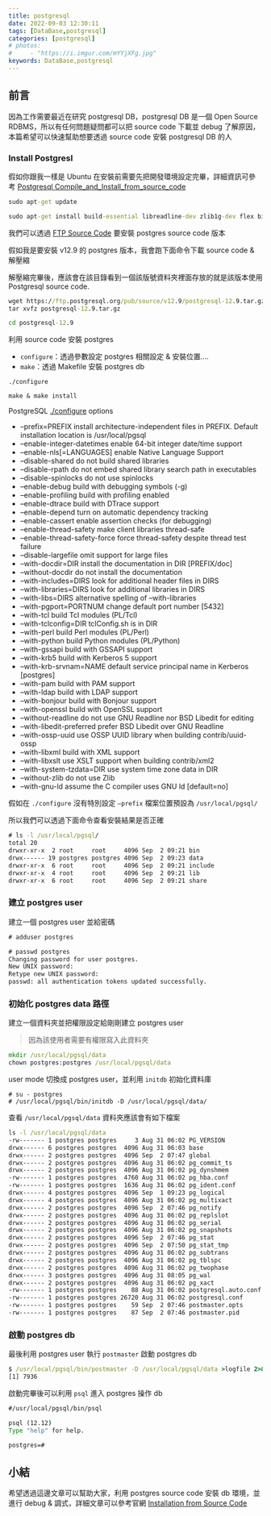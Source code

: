 ```yaml
---
title: postgresql 
date: 2022-09-03 12:30:11
tags: [DataBase,postgresql]
categories: [postgresql]
# photos: 
#     - "https://i.imgur.com/mYYjXFg.jpg"
keywords: DataBase,postgresql
---
```


## 前言

因為工作需要最近在研究 postgresql DB，postgresql DB 是一個 Open Source RDBMS，所以有任何問題疑問都可以把 source code 下載並 debug 了解原因，本篇希望可以快速幫助想要透過 source code 安裝 postgresql DB 的人

### Install Postgresl

假如你跟我一樣是 Ubuntu 在安裝前需要先把開發環境設定完畢，詳細資訊可參考 [Postgresql Compile_and_Install_from_source_code](https://wiki.postgresql.org/wiki/Compile_and_Install_from_source_code)

```cmd
sudo apt-get update

sudo apt-get install build-essential libreadline-dev zlib1g-dev flex bison libxml2-dev libxslt-dev libssl-dev libxml2-utils xsltproc ccache
```

我們可以透過 [FTP Source Code](https://www.postgresql.org/ftp/source/) 要安裝 postgres source code 版本

假如我是要安裝 v12.9 的 postgres 版本，我會跑下面命令下載 source code & 解壓縮

解壓縮完畢後，應該會在該目錄看到一個該版號資料夾裡面存放的就是該版本使用 Postgresql source code.

```cmd
wget https://ftp.postgresql.org/pub/source/v12.9/postgresql-12.9.tar.gz
tar xvfz postgresql-12.9.tar.gz

cd postgresql-12.9 
```

利用 source code 安裝 postgres

* `configure`：透過參數設定 postgres 相關設定 & 安裝位置....
* `make`：透過 Makefile 安裝 postgres db

```
./configure

make & make install 
```

PostgreSQL [./configure](https://www.postgresql.org/docs/6.5/config.htm) options

* –prefix=PREFIX install  architecture-independent files in PREFIX. Default installation location is /usr/local/pgsql
* –enable-integer-datetimes  enable 64-bit integer date/time support
* –enable-nls[=LANGUAGES]  enable Native Language Support
* –disable-shared         do not build shared libraries
* –disable-rpath           do not embed shared library search path in executables
* –disable-spinlocks    do not use spinlocks
* –enable-debug           build with debugging symbols (-g)
* –enable-profiling       build with profiling enabled
* –enable-dtrace           build with DTrace support
* –enable-depend         turn on automatic dependency tracking
* –enable-cassert         enable assertion checks (for debugging)
* –enable-thread-safety  make client libraries thread-safe
* –enable-thread-safety-force  force thread-safety despite thread test failure
* –disable-largefile       omit support for large files
* –with-docdir=DIR      install the documentation in DIR [PREFIX/doc]
* –without-docdir         do not install the documentation
* –with-includes=DIRS  look for additional header files in DIRS
* –with-libraries=DIRS  look for additional libraries in DIRS
* –with-libs=DIRS         alternative spelling of –with-libraries
* –with-pgport=PORTNUM   change default port number [5432]
* –with-tcl                     build Tcl modules (PL/Tcl)
* –with-tclconfig=DIR   tclConfig.sh is in DIR
* –with-perl                   build Perl modules (PL/Perl)
* –with-python              build Python modules (PL/Python)
* –with-gssapi               build with GSSAPI support
* –with-krb5                  build with Kerberos 5 support
* –with-krb-srvnam=NAME  default service principal name in Kerberos [postgres]
* –with-pam                  build with PAM support
* –with-ldap                  build with LDAP support
* –with-bonjour            build with Bonjour support
* –with-openssl            build with OpenSSL support
* –without-readline      do not use GNU Readline nor BSD Libedit for editing
* –with-libedit-preferred  prefer BSD Libedit over GNU Readline
* –with-ossp-uuid        use OSSP UUID library when building contrib/uuid-ossp
* –with-libxml               build with XML support
* –with-libxslt               use XSLT support when building contrib/xml2
* –with-system-tzdata=DIR  use system time zone data in DIR
* –without-zlib              do not use Zlib
* –with-gnu-ld              assume the C compiler uses GNU ld [default=no]

假如在 `./configure` 沒有特別設定 `–prefix` 檔案位置預設為 `/usr/local/pgsql/`

所以我們可以透過下面命令查看安裝結果是否正確

```cmd
# ls -l /usr/local/pgsql/
total 20
drwxr-xr-x  2 root     root     4096 Sep  2 09:21 bin
drwx------ 19 postgres postgres 4096 Sep  2 09:23 data
drwxr-xr-x  6 root     root     4096 Sep  2 09:21 include
drwxr-xr-x  4 root     root     4096 Sep  2 09:21 lib
drwxr-xr-x  6 root     root     4096 Sep  2 09:21 share
```

### 建立 postgres user

建立一個 postgres user 並給密碼

```cmd
# adduser postgres

# passwd postgres
Changing password for user postgres.
New UNIX password:
Retype new UNIX password:
passwd: all authentication tokens updated successfully.
```

### 初始化 postgres data 路徑

建立一個資料夾並把權限設定給剛剛建立 postgres user

> 因為該使用者需要有權限寫入此資料夾

```cmd
mkdir /usr/local/pgsql/data
chown postgres:postgres /usr/local/pgsql/data
```

user mode 切換成 postgres user，並利用 `initdb` 初始化資料庫

```
# su - postgres
# /usr/local/pgsql/bin/initdb -D /usr/local/pgsql/data/
```

查看 `/usr/local/pgsql/data` 資料夾應該會有如下檔案

```cmd
ls -l /usr/local/pgsql/data
-rw------- 1 postgres postgres     3 Aug 31 06:02 PG_VERSION
drwx------ 6 postgres postgres  4096 Aug 31 06:03 base
drwx------ 2 postgres postgres  4096 Sep  2 07:47 global
drwx------ 2 postgres postgres  4096 Aug 31 06:02 pg_commit_ts
drwx------ 2 postgres postgres  4096 Aug 31 06:02 pg_dynshmem
-rw------- 1 postgres postgres  4760 Aug 31 06:02 pg_hba.conf
-rw------- 1 postgres postgres  1636 Aug 31 06:02 pg_ident.conf
drwx------ 4 postgres postgres  4096 Sep  1 09:23 pg_logical
drwx------ 4 postgres postgres  4096 Aug 31 06:02 pg_multixact
drwx------ 2 postgres postgres  4096 Sep  2 07:46 pg_notify
drwx------ 2 postgres postgres  4096 Aug 31 06:02 pg_replslot
drwx------ 2 postgres postgres  4096 Aug 31 06:02 pg_serial
drwx------ 2 postgres postgres  4096 Aug 31 06:02 pg_snapshots
drwx------ 2 postgres postgres  4096 Sep  2 07:46 pg_stat
drwx------ 2 postgres postgres  4096 Sep  2 07:50 pg_stat_tmp
drwx------ 2 postgres postgres  4096 Aug 31 06:02 pg_subtrans
drwx------ 2 postgres postgres  4096 Aug 31 06:02 pg_tblspc
drwx------ 2 postgres postgres  4096 Aug 31 06:02 pg_twophase
drwx------ 3 postgres postgres  4096 Aug 31 08:05 pg_wal
drwx------ 2 postgres postgres  4096 Aug 31 06:02 pg_xact
-rw------- 1 postgres postgres    88 Aug 31 06:02 postgresql.auto.conf
-rw------- 1 postgres postgres 26720 Aug 31 06:02 postgresql.conf
-rw------- 1 postgres postgres    59 Sep  2 07:46 postmaster.opts
-rw------- 1 postgres postgres    87 Sep  2 07:46 postmaster.pid
```

### 啟動 postgres db

最後利用 postgres user 執行 `postmaster` 啟動 postgres db

```cmd
$ /usr/local/pgsql/bin/postmaster -D /usr/local/pgsql/data >logfile 2>&1 &
[1] 7936
```

啟動完畢後可以利用 `psql` 進入 postgres 操作 db

```cmd
#/usr/local/pgsql/bin/psql

psql (12.12)
Type "help" for help.

postgres=# 
```

## 小結

希望透過這邊文章可以幫助大家，利用 postgres source code 安裝 db 環境，並進行 debug & 調式，詳細文章可以參考官網 [Installation from Source Code](https://www.postgresql.org/docs/current/installation.html)

